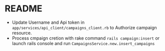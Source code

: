 # README

* Update Username and Api token in `app/services/api_client/campaigns_client.rb` to Authorize campaign resource.
* Process cmpaign cretion with rake command `rails campaign:insert` or launch rails console and run `CampaignsService.new.insert_campaigns`
